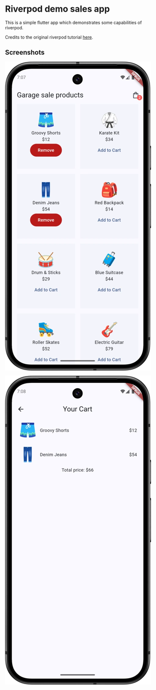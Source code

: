 # Riverpod demo sales app

This is a simple flutter app which demonstrates some capabilities of riverpod.

Credits to the original riverpod tutorial [here](https://github.com/iamshaunjp/flutter-riverpod-tutorial).

## Screenshots

![home_screen.webp](screenshots/home_screen.webp)

![carts_screen.webp](screenshots/carts_screen.webp)